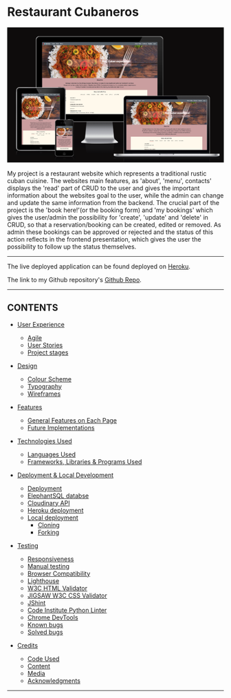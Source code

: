 # Restaurant Cubaneros 
![mockup](readme_img/amiresponsive.png)

My project is a restaurant website which represents a traditional rustic cuban cuisine. The websites main features, as 'about', 'menu', contacts' displays the 'read' part of CRUD to the user and gives the important information about the websites goal to the user, while the admin can change and update the same information from the backend. The crucial part of the project is the 'book here!'(or the booking form) and 'my bookings' which gives the user/admin the possibility for 'create', 'update' and 'delete' in CRUD, so that a reservation/booking can be created, edited or removed. As admin these bookings can be approved or rejected and the status of this action reflects in the frontend presentation, which gives the user the possibility to follow up the status themselves.

<hr>

The live deployed application can be found deployed on [Heroku]().

The link to my Github repository's [Github Repo](https://github.com/Balkaneros91/Cubaneros-PP4).

<hr>

## CONTENTS

* [User Experience](#user-experience-ux)
  * [Agile](#agile)
  * [User Stories](#user-stories)
  * [Project stages](#project-stages)

* [Design](#design)
  * [Colour Scheme](#colour-scheme)
  * [Typography](#typography)
  * [Wireframes](#wireframes)

* [Features](#features)
  * [General Features on Each Page](#general-features-on-each-page)
  * [Future Implementations](#future-implementations)

* [Technologies Used](#technologies-used)
  * [Languages Used](#languages-used)
  * [Frameworks, Libraries & Programs Used](#frameworks-libraries--programs-used)

* [Deployment & Local Development](#deployment--local-development)
  * [Deployment](#deployment)
  * [ElephantSQL databse](#elephantsql-database)
  * [Cloudinary API](#cloudinary-api)
  * [Heroku deployment](#heroku-deployment)
  * [Local deployment](#local-deployment)
    * [Cloning](#cloning)
    * [Forking](#forking)


* [Testing](#testing)
  * [Responsiveness](#responsiveness)
  * [Manual testing](#manual-testing)
  * [Browser Compatibility](#browser-compatibility)
  * [Lighthouse](#lighthouse)
  * [W3C HTML Validator](#w3c-html-validator)
  * [JIGSAW W3C CSS Validator](#jigsaw-w3c-css-validator)
  * [JShint](#jshint)
  * [Code Institute Python Linter](#code-institute-python-linter)
  * [Chrome DevTools](#chrome-devTools)
  * [Known bugs](#known-bugs)
  * [Solved bugs](#solved-bugs)

* [Credits](#credits)
  * [Code Used](#code-used)
  * [Content](#content)
  * [Media](#media)
  * [Acknowledgments](#acknowledgments)

<hr>

